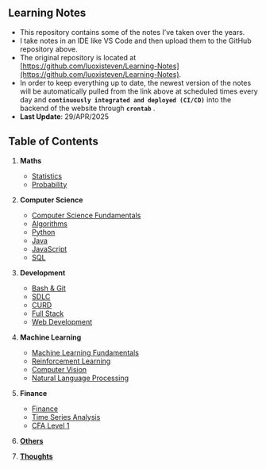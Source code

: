## Learning Notes
- This repository contains some of the notes I’ve taken over the years.
- I take notes in an IDE like VS Code and then upload them to the GitHub repository above.
- The original repository is located at [https://github.com/luoxisteven/Learning-Notes](https://github.com/luoxisteven/Learning-Notes).
- In order to keep everything up to date, the newest version of the notes will be automatically pulled from the link above at scheduled times every day and **`continuously integrated and deployed (CI/CD)`** into the backend of the website through **`crontab`** .
- **Last Update**: 29/APR/2025

## Table of Contents
1) **Maths**
    - [Statistics](notes-en/Statistics.md)
    - [Probability](notes-en/Probability.md)

2) **Computer Science**
    - [Computer Science Fundamentals](notes-en/cs-basic.md)
    - [Algorithms](notes-en/Algorithms.md)
    - [Python](notes-en/Python.md)
    - [Java](notes-en/Java.md)
    - [JavaScript](notes-en/JavaScript.md)
    - [SQL](notes-en/SQL.md)

3) **Development**
    - [Bash & Git](notes-en/bash-git.md)
    - [SDLC](notes-en/SDLC.md)
    - [CURD](https://github.com/luoxisteven/CRUD-Demo)
    - [Full Stack](notes-en/Full-stack.md)
    - [Web Development](notes-en/Web.md)

4) **Machine Learning**
    - [Machine Learning Fundamentals](notes-en/Machine%20Learning.md)
    - [Reinforcement Learning](notes-en/Reinforcement%20Learning.md)
    - [Computer Vision](notes-en/CV.md)
    - [Natural Language Processing](notes-en/NLP.md)

5) **Finance**
    - [Finance](notes-en/Finance.md)
    - [Time Series Analysis](notes-en/Time%20Series%20Analysis.md)
    - [CFA Level 1](https://github.com/luoxisteven/Learning-Notes/tree/main/CFA%20Level%201)

6) [**Others**](notes-en/Others.md)

7) [**Thoughts**](notes-en/Thoughts.md)
